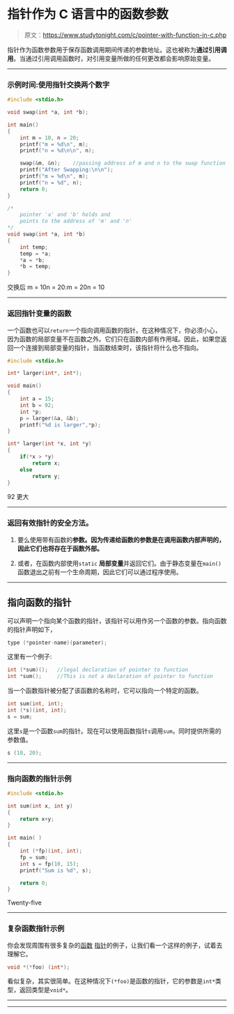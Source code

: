 # 指针作为 C 语言中的函数参数

> 原文：<https://www.studytonight.com/c/pointer-with-function-in-c.php>

指针作为函数参数用于保存函数调用期间传递的参数地址。这也被称为**通过引用调用**。当通过引用调用函数时，对引用变量所做的任何更改都会影响原始变量。

* * *

### 示例时间:使用指针交换两个数字

```cpp
#include <stdio.h>

void swap(int *a, int *b);

int main()
{
    int m = 10, n = 20;
    printf("m = %d\n", m);
    printf("n = %d\n\n", n);

    swap(&m, &n);    //passing address of m and n to the swap function
    printf("After Swapping:\n\n");
    printf("m = %d\n", m);
    printf("n = %d", n);
    return 0;
}

/*
    pointer 'a' and 'b' holds and 
    points to the address of 'm' and 'n'
*/
void swap(int *a, int *b) 
{
    int temp;
    temp = *a;
    *a = *b;
    *b = temp;
}
```

交换后 m = 10n = 20:m = 20n = 10

* * *

### 返回指针变量的函数

一个函数也可以`return`一个指向调用函数的指针。在这种情况下，你必须小心，因为函数的局部变量不在函数之外。它们只在函数内部有作用域。因此，如果您返回一个连接到局部变量的指针，当函数结束时，该指针将什么也不指向。

```cpp
#include <stdio.h>

int* larger(int*, int*);

void main()
{
    int a = 15;
    int b = 92;
    int *p;
    p = larger(&a, &b);
    printf("%d is larger",*p);
}

int* larger(int *x, int *y)
{
    if(*x > *y)
        return x;
    else
        return y;
}
```

92 更大

* * *

### 返回有效指针的安全方法。

1.  要么使用带有函数的**参数。因为传递给函数的参数是在调用函数内部声明的，因此它们也将存在于函数外部。**

3.  或者，在函数内部使用`static` **局部变量**并返回它们。由于静态变量在`main()`函数退出之前有一个生命周期，因此它们可以通过程序使用。

* * *

## 指向函数的指针

可以声明一个指向某个函数的指针，该指针可以用作另一个函数的参数。指向函数的指针声明如下，

```cpp
type (*pointer-name)(parameter);
```

这里有一个例子:

```cpp
int (*sum)();   //legal declaration of pointer to function
int *sum();     //This is not a declaration of pointer to function
```

当一个函数指针被分配了该函数的名称时，它可以指向一个特定的函数。

```cpp
int sum(int, int);
int (*s)(int, int);
s = sum;
```

这里`s`是一个函数`sum`的指针。现在可以使用函数指针`s`调用`sum`，同时提供所需的参数值。

```cpp
s (10, 20);
```

* * *

### 指向函数的指针示例

```cpp
#include <stdio.h>

int sum(int x, int y)
{
    return x+y;
}

int main( )
{
    int (*fp)(int, int);
    fp = sum;
    int s = fp(10, 15);
    printf("Sum is %d", s);

    return 0;
}
```

Twenty-five

* * *

### 复杂函数指针示例

你会发现周围有很多复杂的[函数](user-defined-functions-in-c.php) [指针](pointers-in-c.php)的例子，让我们看一个这样的例子，试着去理解它。

```cpp
void *(*foo) (int*);
```

看似复杂，其实很简单。在这种情况下`(*foo)`是函数的指针，它的参数是`int*`类型，返回类型是`void*`。

* * *

* * *